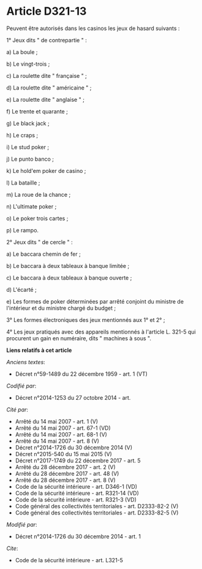 # Article D321-13

Peuvent être autorisés dans les casinos les jeux de hasard suivants :

1° Jeux dits " de contrepartie " :

a) La boule ;

b) Le vingt-trois ;

c) La roulette dite " française " ;

d) La roulette dite " américaine " ;

e) La roulette dite " anglaise " ;

f) Le trente et quarante ;

g) Le black jack ;

h) Le craps ; 

i) Le stud poker ; 

j) Le punto banco ; 

k) Le hold'em poker de casino ; 

l) La bataille ; 

m) La roue de la chance ; 

n) L'ultimate poker ; 

o) Le poker trois cartes ; 

p) Le rampo.

2° Jeux dits " de cercle " : 

a) Le baccara chemin de fer ; 

b) Le baccara à deux tableaux à banque limitée ;

c) Le baccara à deux tableaux à banque ouverte ; 

d) L'écarté ; 

e) Les formes de poker déterminées par arrêté conjoint du ministre de l'intérieur et du ministre chargé du budget ;

3° Les formes électroniques des jeux mentionnés aux 1° et 2° ; 

4° Les jeux pratiqués avec des appareils mentionnés à l'article L. 321-5 qui procurent un gain en numéraire, dits " machines
à sous ".

**Liens relatifs à cet article**

_Anciens textes_:

  - Décret n°59-1489 du 22 décembre 1959 - art. 1 (VT)

_Codifié par_:

  - Décret n°2014-1253 du 27 octobre 2014 - art.

_Cité par_:

  - Arrêté du 14 mai 2007 - art. 1 (V)
  - Arrêté du 14 mai 2007 - art. 67-1 (VD)
  - Arrêté du 14 mai 2007 - art. 68-1 (V)
  - Arrêté du 14 mai 2007 - art. 8 (V)
  - Décret n°2014-1726 du 30 décembre 2014 (V)
  - Décret n°2015-540 du 15 mai 2015 (V)
  - Décret n°2017-1749 du 22 décembre 2017 - art. 5
  - Arrêté du 28 décembre 2017 - art. 2 (V)
  - Arrêté du 28 décembre 2017 - art. 48 (V)
  - Arrêté du 28 décembre 2017 - art. 8 (V)
  - Code de la sécurité intérieure - art. D346-1 (VD)
  - Code de la sécurité intérieure - art. R321-14 (VD)
  - Code de la sécurité intérieure - art. R321-3 (VD)
  - Code général des collectivités territoriales - art. D2333-82-2 (V)
  - Code général des collectivités territoriales - art. D2333-82-5 (V)

_Modifié par_:

  - Décret n°2014-1726 du 30 décembre 2014 - art. 1

_Cite_:

  - Code de la sécurité intérieure - art. L321-5
